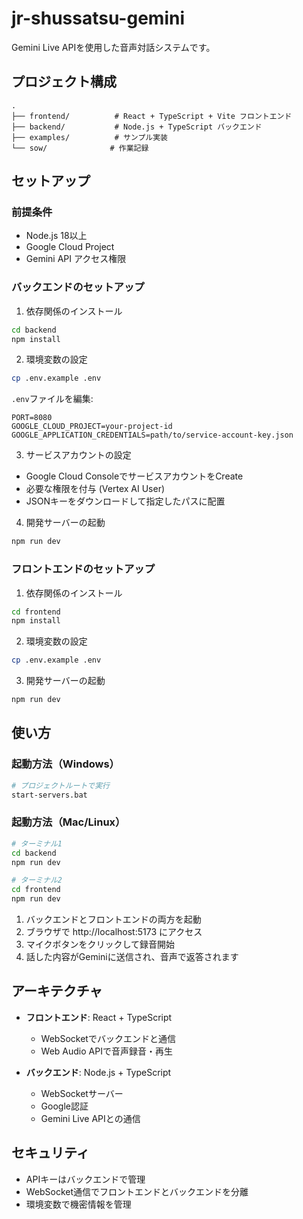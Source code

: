 # jr-shussatsu-gemini

Gemini Live APIを使用した音声対話システムです。

## プロジェクト構成

```
.
├── frontend/          # React + TypeScript + Vite フロントエンド
├── backend/           # Node.js + TypeScript バックエンド
├── examples/          # サンプル実装
└── sow/              # 作業記録

```

## セットアップ

### 前提条件

- Node.js 18以上
- Google Cloud Project
- Gemini API アクセス権限

### バックエンドのセットアップ

1. 依存関係のインストール
```bash
cd backend
npm install
```

2. 環境変数の設定
```bash
cp .env.example .env
```

`.env`ファイルを編集:
```
PORT=8080
GOOGLE_CLOUD_PROJECT=your-project-id
GOOGLE_APPLICATION_CREDENTIALS=path/to/service-account-key.json
```

3. サービスアカウントの設定
- Google Cloud ConsoleでサービスアカウントをCreate
- 必要な権限を付与 (Vertex AI User)
- JSONキーをダウンロードして指定したパスに配置

4. 開発サーバーの起動
```bash
npm run dev
```

### フロントエンドのセットアップ

1. 依存関係のインストール
```bash
cd frontend
npm install
```

2. 環境変数の設定
```bash
cp .env.example .env
```

3. 開発サーバーの起動
```bash
npm run dev
```

## 使い方

### 起動方法（Windows）
```bash
# プロジェクトルートで実行
start-servers.bat
```

### 起動方法（Mac/Linux）
```bash
# ターミナル1
cd backend
npm run dev

# ターミナル2
cd frontend
npm run dev
```

1. バックエンドとフロントエンドの両方を起動
2. ブラウザで http://localhost:5173 にアクセス
3. マイクボタンをクリックして録音開始
4. 話した内容がGeminiに送信され、音声で返答されます

## アーキテクチャ

- **フロントエンド**: React + TypeScript
  - WebSocketでバックエンドと通信
  - Web Audio APIで音声録音・再生
  
- **バックエンド**: Node.js + TypeScript
  - WebSocketサーバー
  - Google認証
  - Gemini Live APIとの通信

## セキュリティ

- APIキーはバックエンドで管理
- WebSocket通信でフロントエンドとバックエンドを分離
- 環境変数で機密情報を管理
